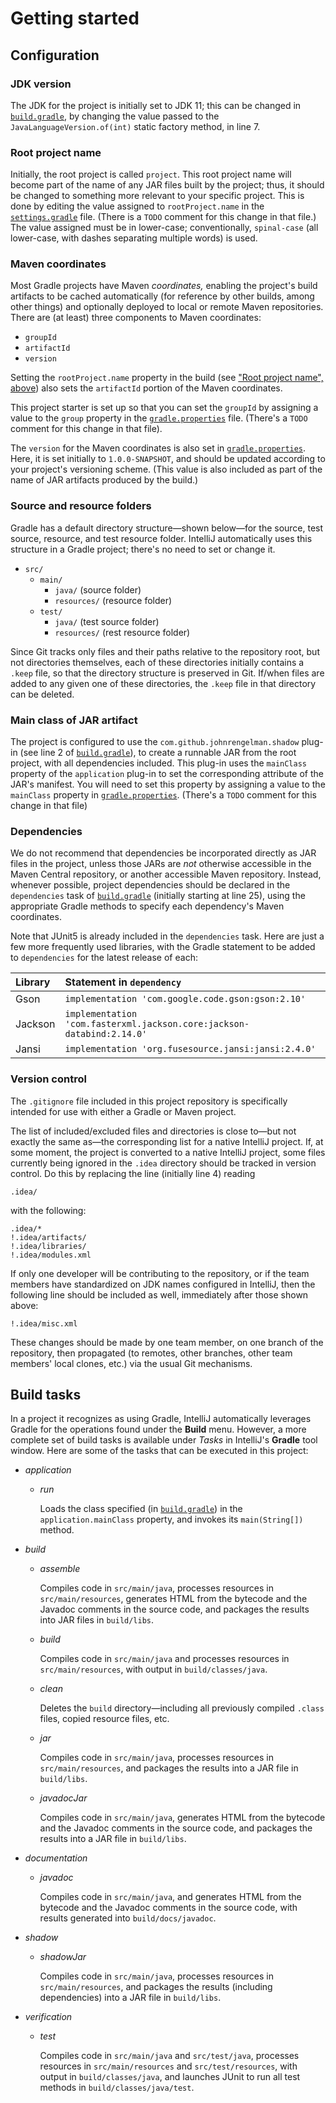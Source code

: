 # Getting started

## Configuration

### JDK version

The JDK for the project is initially set to JDK 11; this can be changed in [`build.gradle`](build.gradle), by changing the value passed to the `JavaLanguageVersion.of(int)` static factory method, in line 7.  

### Root project name

Initially, the root project is called `project`. This root project name will become part of the name of any JAR files built by the project; thus, it should be changed to something more relevant to your specific project. This is done by editing the value assigned to `rootProject.name` in the [`settings.gradle`](settings.gradle) file. (There is a `TODO` comment for this change in that file.) The value assigned must be in lower-case; conventionally, `spinal-case` (all lower-case, with dashes separating multiple words) is used.

### Maven coordinates

Most Gradle projects have Maven _coordinates,_ enabling the project's build artifacts to be cached automatically (for reference by other builds, among other things) and optionally deployed to local or remote Maven repositories. There are (at least) three components to Maven coordinates:

* `groupId`
* `artifactId`
* `version`

Setting the `rootProject.name` property in the build (see ["Root project name", above](#root-project-name)) also sets the `artifactId` portion of the Maven coordinates. 

This project starter is set up so that you can set the `groupId` by assigning a value to the `group` property in the [`gradle.properties`](gradle.properties) file. (There's a `TODO` comment for this change in that file). 

The `version` for the Maven coordinates is also set in [`gradle.properties`](gradle.properties). Here, it is set initially to `1.0.0-SNAPSHOT`, and should be updated according to your project's versioning scheme. (This value is also included as part of the name of JAR artifacts produced by the build.)

### Source and resource folders

Gradle has a default directory structure&mdash;shown below&mdash;for the source, test source, resource, and test resource folder. IntelliJ automatically uses this structure in a Gradle project; there's no need to set or change it.

* `src/`
    * `main/`
        * `java/` (source folder)
        * `resources/` (resource folder)
    * `test/`
        * `java/` (test source folder)
        * `resources/` (rest resource folder)

Since Git tracks only files and their paths relative to the repository root, but not directories themselves, each of these directories initially contains a `.keep` file, so that the directory structure is preserved in Git. If/when files are added to any given one of these directories, the `.keep` file in that directory can be deleted.

### Main class of JAR artifact

The project is configured to use the `com.github.johnrengelman.shadow` plug-in (see line 2 of [`build.gradle`](build.gradle)), to create a runnable JAR from the root project, with all dependencies included. This plug-in uses the `mainClass` property of the `application` plug-in to set the corresponding attribute of the JAR's manifest. You will need to set this property by assigning a value to the `mainClass` property in [`gradle.properties`](gradle.properties). (There's a `TODO` comment for this change in that file)       

### Dependencies

We do not recommend that dependencies be incorporated directly as JAR files in the project, unless those JARs are _not_ otherwise accessible in the Maven Central repository, or another accessible Maven repository. Instead, whenever possible, project dependencies should be declared in the `dependencies` task of [`build.gradle`](build.gradle) (initially starting at line 25), using the appropriate Gradle methods to specify each dependency's Maven coordinates. 

Note that JUnit5 is already included in the `dependencies` task. Here are just a few more frequently used libraries, with the Gradle statement to be added to `dependencies` for the latest release of each:

| Library | Statement in `dependency`                                             |
|:--------|:----------------------------------------------------------------------|
| Gson    | `implementation 'com.google.code.gson:gson:2.10'`                     |
| Jackson | `implementation 'com.fasterxml.jackson.core:jackson-databind:2.14.0'` |
| Jansi   | `implementation 'org.fusesource.jansi:jansi:2.4.0'`                   |

### Version control

The `.gitignore` file included in this project repository is specifically intended for use with either a Gradle or Maven project. 

The list of included/excluded files and directories is close to&mdash;but not exactly the same as&mdash;the corresponding list for a native IntelliJ project. If, at some moment, the project is converted to a native IntelliJ project, some files currently being ignored in the `.idea` directory should be tracked in version control. Do this by replacing the line (initially line 4) reading  

```gitignore
.idea/
```

with the following:

```gitignore
.idea/*
!.idea/artifacts/
!.idea/libraries/
!.idea/modules.xml
```

If only one developer will be contributing to the repository, or if the team members have standardized on JDK names configured in IntelliJ, then the following line should be included as well, immediately after those shown above:

```gitignore
!.idea/misc.xml
```

These changes should be made by one team member, on one branch of the repository, then propagated (to remotes, other branches, other team members' local clones, etc.) via the usual Git mechanisms.

## Build tasks

In a project it recognizes as using Gradle, IntelliJ automatically leverages Gradle for the operations found under the **Build** menu. However, a more complete set of build tasks is available under _Tasks_ in IntelliJ's **Gradle** tool window. Here are some of the tasks that can be executed in this project:

* _application_

    * _run_
  
        Loads the class specified (in [`build.gradle`](build.gradle)) in the `application.mainClass` property, and invokes its `main(String[])` method.

* _build_

    * _assemble_

        Compiles code in `src/main/java`, processes resources in `src/main/resources`, generates HTML from the bytecode and the Javadoc comments in the source code, and packages the results into JAR files in `build/libs`.

    * _build_

        Compiles code in `src/main/java` and processes resources in `src/main/resources`, with output in `build/classes/java`.

    * _clean_

        Deletes the `build` directory&mdash;including all previously compiled `.class` files, copied resource files, etc. 

    * _jar_

        Compiles code in `src/main/java`, processes resources in `src/main/resources`, and packages the results into a JAR file in `build/libs`.

    * _javadocJar_

        Compiles code in `src/main/java`, generates HTML from the bytecode and the Javadoc comments in the source code, and packages the results into a JAR file in `build/libs`.
    
* _documentation_

    * _javadoc_

        Compiles code in `src/main/java`, and generates HTML from the bytecode and the Javadoc comments in the source code, with results generated into `build/docs/javadoc`.

* _shadow_

    * _shadowJar_

        Compiles code in `src/main/java`, processes resources in `src/main/resources`, and packages the results (including dependencies) into a JAR file in `build/libs`.

* _verification_

    * _test_

       Compiles code in `src/main/java` and `src/test/java`, processes resources in `src/main/resources` and `src/test/resources`, with output in `build/classes/java`, and launches JUnit to run all test methods in `build/classes/java/test`.
